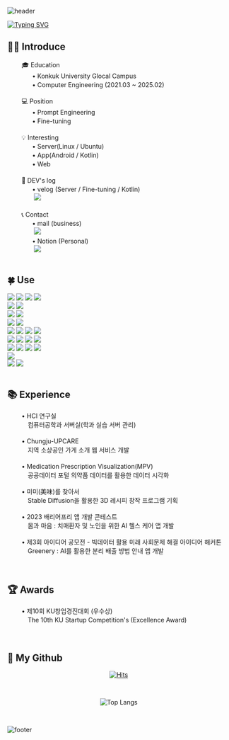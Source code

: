 ![header](https://capsule-render.vercel.app/api?type=waving&color=6994CDEE&&height=180)

[![Typing SVG](https://readme-typing-svg.demolab.com?font=Alkatra&weight=500&size=45&duration=3500&pause=3&color=6994CDEE&center=true&vCenter=false&multiline=true&repeat=true&width=1000&&&fontAlignY=20&height=100&lines=Welcome+to+kk21's+GitHub!%20%20👋)](https://git.io/typing-svg)

## 🙍‍♀️ Introduce

<div align = "left">
   　 　🎓 Education<br>
    　　　　• Konkuk University Glocal Campus <br>
    　　　　• Computer Engineering (2021.03 ~ 2025.02)<br><br>
   　 　💻️ Position <br>
    　　　　• Prompt Engineering<br>
    　　　　• Fine-tuning<br><br>
   　 　💡 Interesting <br>
    　　　　• Server(Linux / Ubuntu)<br>
    　　　　• App(Android / Kotlin)<br>
    　　　　• Web<br><br>
   　 　📝 DEV's log<br>
    　　　　• velog (Server / Fine-tuning / Kotlin)<br>
            　　　　 <a href="https://velog.io/@kk21">
                    <img src="https://img.shields.io/badge/Velog-20c997?style=for-the-badge&logo=Vimeo&logoColor=white"> 
                  </a><br><br>
   　 　📞 Contact<br>
    　　　　• mail (business)<br>
            　　　　 <a href="mailto:22bkk21@gmail.com">
                    <img src="https://img.shields.io/badge/Gmail-EA4335?style=for-the-badge&logo=Gmail&logoColor=white"> 
                  </a><br>
    　　　　• Notion (Personal)<br>
            　　　　 <a href="mailto:22bkk21@gmail.com">
                    <img src="https://img.shields.io/badge/Notion-181717?style=for-the-badge&logo=Notion&logoColor=white">
                  </a>
    
</div>
<br>

## 🍀 Use

<div align = "left">
    <img src="https://img.shields.io/badge/Git-F05032?logo=git&logoColor=white">
    <img src="https://img.shields.io/badge/Figma-F24E1E?logo=figma&logoColor=white">
    <img src="https://img.shields.io/badge/html5-E34F26?logo=html5&logoColor=white">
    <img src="https://img.shields.io/badge/Ubuntu-E95420?logo=Ubuntu&logoColor=white">
    <br>
    <img src="https://img.shields.io/badge/Jupyter-F37626?logo=Jupyter&logoColor=white">
    <img src="https://img.shields.io/badge/Tableau-E97627?logo=Tableau&logoColor=white">
    <br>
    <img src="https://img.shields.io/badge/linux-FCC624?logo=linux&logoColor=black">
    <img src="https://img.shields.io/badge/javascript-F7DF1E?logo=javascript&logoColor=black">
    <br>
    <img src="https://img.shields.io/badge/Android%20Studio-3DDC84?logo=Android%20Studio&logoColor=white">
    <img src="https://img.shields.io/badge/Anaconda-44A833?logo=anaconda&logoColor=white">
    <br>
    <img src="https://img.shields.io/badge/Visual Studio Code-007ACC?logo=visual-studio-code&logoColor=white">
    <img src="https://img.shields.io/badge/R-276DC3?logo=R&logoColor=white">
    <img src="https://img.shields.io/badge/css-1572B6?logo=css3&logoColor=white">
    <img src="https://img.shields.io/badge/JQuery-0769AD?logo=jquery&logoColor=white">
    <br>
    <img src="https://img.shields.io/badge/Java-007396?logo=Java&logoColor=white">
    <img src="https://img.shields.io/badge/C++-3776AB?logo=C%2B%2B&logoColor=white"/>
    <img src="https://img.shields.io/badge/Python-3776AB?logo=python&logoColor=white"> 
    <img src="https://img.shields.io/badge/mysql-4479A1?logo=mysql&logoColor=white">
    <br>
    <img src="https://img.shields.io/badge/Koltin-7F52FF?logo=Koltin&logoColor=white"/>
    <img src="https://img.shields.io/badge/php-777BB4?logo=php&logoColor=white">
    <img src="https://img.shields.io/badge/Visual Studio-5C2D91?logo=visual-studio&logoColor=white">
    <img src="https://img.shields.io/badge/Eclipse IDE-2C2255?logo=eclipse-ide&logoColor=white">
    <br>
    <img src="https://img.shields.io/badge/C-A8B9CC?logo=C&logoColor=white"/>
    <br>
    <img src="https://img.shields.io/badge/IntelliJ IDEA-000000?logo=intellij-idea&logoColor=white">
    <img src="https://img.shields.io/badge/GitHub-181717?logo=github&logoColor=white">
    <br>
</div>
<br>

## 📚 Experience
<div align = "left">
   　 　•  HCI 연구실<br>
    　　　 컴퓨터공학과 서버실(학과 실습 서버 관리)<br><br>
   　 　•  Chungju-UPCARE<br>
    　　　 지역 소상공인 가게 소개 웹 서비스 개발<br><br>
   　 　•  Medication Prescription Visualization(MPV)<br>
    　　　 공공데이터 포털 의약품 데이터를 활용한 데이터 시각화<br><br>
   　 　•  미미(美味)를 찾아서<br>
    　　　 Stable Diffusion을 활용한 3D 레시피 창작 프로그램 기획<br><br>
   　 　•  2023 배리어프리 앱 개발 콘테스트 <br>
    　　　 몸과 마음 : 치매환자 및 노인을 위한 AI 헬스 케어 앱 개발<br><br>
   　 　•  제3회 아이디어 공모전 - 빅데이터 활용 미래 사회문제 해결 아이디어 해커톤<br>
    　　　 Greenery : AI를 활용한 분리 배출 방법 안내 앱 개발<br><br>
</div>
<br>

## 🏆 Awards
<div align = "left">
   　 　•  제10회 KU창업경진대회 (우수상)<br>
    　　　 The 10th KU Startup Competition's (Excellence Award)<br><br>
</div>
<br>

## 🫧 My Github

<div align = "center">

[![Hits](https://hits.seeyoufarm.com/api/count/incr/badge.svg?url=https%3A%2F%2Fgithub.com%2Fbkk21&count_bg=%239ED0FF&title_bg=%23555555&icon=reactos.svg&icon_color=%239ED0FF&title=visit&edge_flat=false)](https://hits.seeyoufarm.com)

<br>

![Top Langs](https://github-readme-stats.vercel.app/api/top-langs/?username=bkk21&layout=compact)

<br>
</div>

![footer](https://capsule-render.vercel.app/api?type=waving&&&color=6994CDEE&height=180&section=footer&fontSize=50&animation=fadeIn&)
